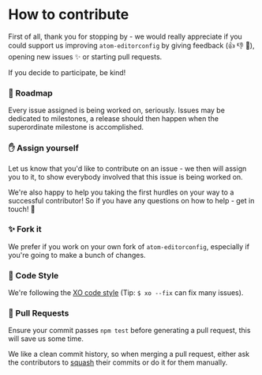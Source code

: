 # How to contribute

First of all, thank you for stopping by - we would really appreciate if you could support us improving `atom-editorconfig` by giving feedback (:+1: :-1: :memo:), opening new issues :sparkles: or starting pull requests.

If you decide to participate, be kind!


### :traffic_light: Roadmap

Every issue assigned is being worked on, seriously. Issues may be dedicated to milestones, a release should then happen when the superordinate milestone is accomplished.

### :raised_hand: Assign yourself

Let us know that you'd like to contribute on an issue - we then will assign you to it, to show everybody involved that this issue is being worked on.

We're also happy to help you taking the first hurdles on your way to a successful contributor! So if you have any questions on how to help - get in touch! :checkered_flag:

### :sparkles: Fork it

We prefer if you work on your own fork of `atom-editorconfig`, especially if you're going to make a bunch of changes.

### :nail_care: Code Style

We're following the [XO code style](https://github.com/sindresorhus/xo) (Tip: `$ xo --fix` can fix many issues).

### :gift: Pull Requests

Ensure your commit passes `npm test` before generating a pull request, this will save us some time.

We like a clean commit history, so when merging a pull request, either ask the contributors to [squash](http://stackoverflow.com/questions/11396069/squash-to-only-one-proper-commit-for-github-pull-request) their commits or do it for them manually.
